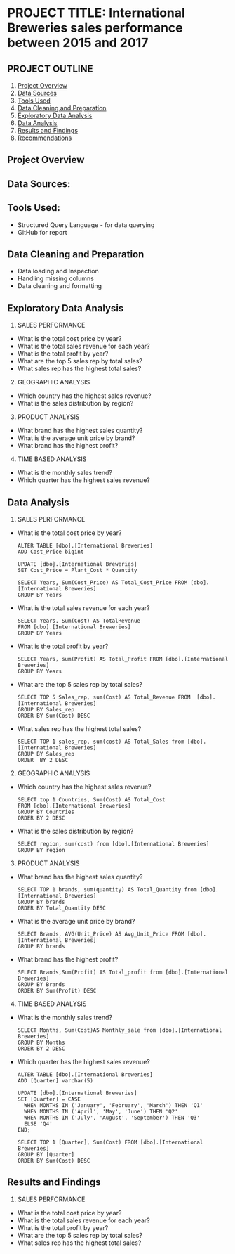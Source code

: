 # PROJECT TITLE: International Breweries sales performance between 2015 and 2017
## PROJECT OUTLINE
1.	[Project Overview](#project-overview)
2.	[Data Sources](#data-sources)
3.	[Tools Used](#tools-used)
4.	[Data Cleaning and Preparation](#data-cleaning-and-preparation)
5.	[Exploratory Data Analysis](#exploratory-data-analysis)
6.	[Data Analysis](#data-analysis)
7.	[Results and Findings](#results-and-findings)
8.	[Recommendations](#recommendations)

## Project Overview
## Data Sources:
## Tools Used:
- Structured Query Language - for data querying
- GitHub for report

## Data Cleaning and Preparation
- Data loading and Inspection
- Handling missing columns
- Data cleaning and formatting

## Exploratory Data Analysis
1. SALES PERFORMANCE
- What is the total cost price by year?
- What is the total sales revenue for each year?
- What is the total profit by year?
- What are the top 5 sales rep by total sales?
- What sales rep has the highest total sales?

2. GEOGRAPHIC ANALYSIS
- Which country has the highest sales revenue?
- What is the sales distribution by region?

3. PRODUCT ANALYSIS
- What brand has the highest sales quantity?
- What is the average unit price by brand?
- What brand has the highest profit?

4. TIME BASED ANALYSIS
- What is the monthly sales trend?
- Which quarter has the highest sales revenue?

## Data Analysis
1. SALES PERFORMANCE
- What is the total cost price by year?
  ```
  ALTER TABLE [dbo].[International Breweries]
  ADD Cost_Price bigint 

  UPDATE [dbo].[International Breweries]
  SET Cost_Price = Plant_Cost * Quantity

  SELECT Years, Sum(Cost_Price) AS Total_Cost_Price FROM [dbo].[International Breweries]
  GROUP BY Years
  ```
- What is the total sales revenue for each year?
  ```
  SELECT Years, Sum(Cost) AS TotalRevenue 
  FROM [dbo].[International Breweries]
  GROUP BY Years
  ```
- What is the total profit by year?
  ```
  SELECT Years, sum(Profit) AS Total_Profit FROM [dbo].[International Breweries]
  GROUP BY Years
  ```
- What are the top 5 sales rep by total sales?
  ```
  SELECT TOP 5 Sales_rep, sum(Cost) AS Total_Revenue FROM  [dbo].[International Breweries]
  GROUP BY Sales_rep
  ORDER BY Sum(Cost) DESC
  ```
- What sales rep has the highest total sales?
  ```
  SELECT TOP 1 sales_rep, sum(cost) AS Total_Sales from [dbo].[International Breweries]
  GROUP BY Sales_rep
  ORDER  BY 2 DESC
  ```
2. GEOGRAPHIC ANALYSIS
- Which country has the highest sales revenue?
  ```
  SELECT top 1 Countries, Sum(Cost) AS Total_Cost
  FROM [dbo].[International Breweries]
  GROUP BY Countries 
  ORDER BY 2 DESC
  ```

- What is the sales distribution by region?
  ```
  SELECT region, sum(cost) from [dbo].[International Breweries]
  GROUP BY region
  ```
3. PRODUCT ANALYSIS
- What brand has the highest sales quantity?
  ```
  SELECT TOP 1 brands, sum(quantity) AS Total_Quantity from [dbo].[International Breweries]
  GROUP BY brands
  ORDER BY Total_Quantity DESC 
  ```
- What is the average unit price by brand?
  ```
  SELECT Brands, AVG(Unit_Price) AS Avg_Unit_Price FROM [dbo].[International Breweries]
  GROUP BY brands
  ```
- What brand has the highest profit?
  ```
  SELECT Brands,Sum(Profit) AS Total_profit from [dbo].[International Breweries]
  GROUP BY Brands
  ORDER BY Sum(Profit) DESC
  ```
4. TIME BASED ANALYSIS
- What is the monthly sales trend?
  ```
  SELECT Months, Sum(Cost)AS Monthly_sale from [dbo].[International Breweries]
  GROUP BY Months
  ORDER BY 2 DESC
  ```
- Which quarter has the highest sales revenue?
  ```
  ALTER TABLE [dbo].[International Breweries]
  ADD [Quarter] varchar(5)

  UPDATE [dbo].[International Breweries]
  SET [Quarter] = CASE
	WHEN MONTHS IN ('January', 'February', 'March') THEN 'Q1'
	WHEN MONTHS IN ('April', 'May', 'June') THEN 'Q2'
	WHEN MONTHS IN ('July', 'August', 'September') THEN 'Q3'
	ELSE 'Q4'
  END;

  SELECT TOP 1 [Quarter], Sum(Cost) FROM [dbo].[International Breweries]
  GROUP BY [Quarter]
  ORDER BY Sum(Cost) DESC
  ```
 ## Results and Findings
 1. SALES PERFORMANCE
- What is the total cost price by year?
  ![]()
- What is the total sales revenue for each year?
- What is the total profit by year?
- What are the top 5 sales rep by total sales?
- What sales rep has the highest total sales?

